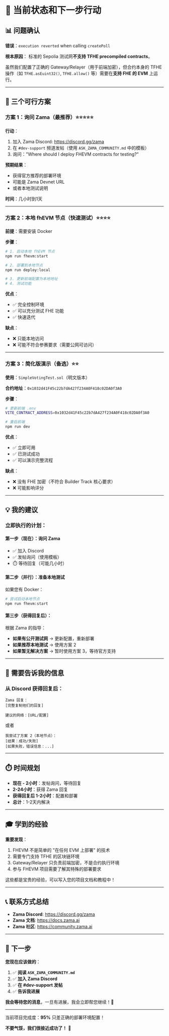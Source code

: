 # 🎯 当前状态和下一步行动

## 📊 问题确认

**错误**：`execution reverted` when calling `createPoll`

**根本原因**：
标准的 Sepolia 测试网**不支持 TFHE precompiled contracts**。

虽然我们配置了正确的 Gateway/Relayer（用于前端加密），但合约本身的 TFHE 操作（如 `TFHE.asEuint32()`, `TFHE.allow()` 等）需要在**支持 FHE 的 EVM** 上运行。

---

## 🎯 三个可行方案

### **方案 1：询问 Zama（最推荐）⭐⭐⭐⭐⭐**

**行动**：
1. 加入 Zama Discord: https://discord.gg/zama
2. 在 `#dev-support` 频道发帖（使用 `ASK_ZAMA_COMMUNITY.md` 中的模板）
3. 询问："Where should I deploy FHEVM contracts for testing?"

**预期结果**：
- 获得官方推荐的部署环境
- 可能是 Zama Devnet URL
- 或者本地测试说明

**时间**：几小时到1天

---

### **方案 2：本地 fhEVM 节点（快速测试）⭐⭐⭐⭐**

**前提**：需要安装 Docker

**步骤**：
```bash
# 1. 启动本地 fhEVM 节点
npm run fhevm:start

# 2. 部署到本地节点
npm run deploy:local

# 3. 更新前端配置为本地地址
# 4. 测试功能
```

**优点**：
- ✅ 完全控制环境
- ✅ 可以充分测试 FHE 功能
- ✅ 快速迭代

**缺点**：
- ❌ 只能本地访问
- ❌ 可能不符合参赛要求（需要公网可访问）

---

### **方案 3：简化版演示（备选）⭐⭐**

**使用**：`SimpleVotingTest.sol`（明文版本）

**合约地址**：`0x1032d41F45c22b7dA427f234A0F418c02DA0f3A0`

**步骤**：
```bash
# 更新前端 .env
VITE_CONTRACT_ADDRESS=0x1032d41F45c22b7dA427f234A0F418c02DA0f3A0

# 重启前端
npm run dev
```

**优点**：
- ✅ 立即可用
- ✅ 已测试成功
- ✅ 可以演示完整流程

**缺点**：
- ❌ 没有 FHE 加密（不符合 Builder Track 核心要求）
- ❌ 可能影响评分

---

## 💡 我的建议

### **立即执行的计划**：

#### 第一步（现在）：询问 Zama
- ✅ 加入 Discord
- ✅ 发帖询问（使用模板）
- ⏱️ 等待回复（可能几小时）

#### 第二步（并行）：准备本地测试
如果您有 Docker：
```bash
# 尝试启动本地节点
npm run fhevm:start
```

#### 第三步（获得回复后）：
根据 Zama 的指导：
- **如果有公开测试网** → 更新配置，重新部署
- **如果推荐本地测试** → 使用方案 2
- **如果暂无解决方案** → 暂时使用方案 3，等待官方支持

---

## 📝 需要告诉我的信息

### 从 Discord 获得回复后：

```
Zama 回复：
[完整复制他们的回复]

建议的网络：[URL/配置]
```

或者

```
我尝试了方案 2（本地节点）：
[结果：成功/失败]
[如果失败，错误信息：...]
```

---

## ⏱️ 时间规划

- **现在 - 2小时**：发帖询问，等待回复
- **2-24小时**：获得 Zama 回复
- **获得回复后 1-2小时**：配置和部署
- **总计**：1-2天内解决

---

## 🎓 学到的经验

**重要发现**：
1. FHEVM 不是简单的 "在任何 EVM 上部署" 的技术
2. 需要专门支持 TFHE 的区块链环境
3. Gateway/Relayer 只负责前端加密，不是合约执行环境
4. 参与 FHEVM 项目需要了解其特殊的部署要求

这些都是宝贵的经验，可以写入您的项目文档和教程中！

---

## 📞 联系方式总结

- **Zama Discord**: https://discord.gg/zama
- **Zama 文档**: https://docs.zama.ai
- **Zama 社区**: https://community.zama.ai

---

## 🚀 下一步

**您现在应该做的**：

1. ✅ **阅读 `ASK_ZAMA_COMMUNITY.md`**
2. ✅ **加入 Zama Discord**
3. ✅ **在 #dev-support 发帖**
4. ✅ **告诉我进展**

**我会等待您的消息**，一旦有进展，我会立即帮您继续！💪

---

当前项目完成度：**95%**
只差正确的部署环境配置！

**不要气馁，我们很接近成功了！** 🎉

